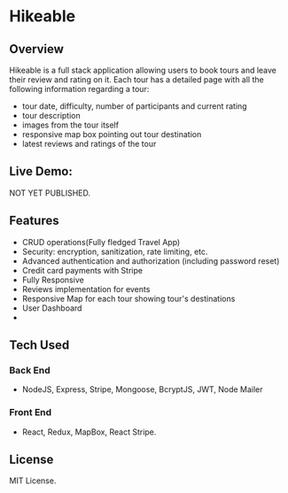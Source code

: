 # Hikeable

## Overview
Hikeable is a full stack application allowing users to book tours and leave their review and rating on it.
Each tour has a detailed page with all the following information regarding a tour:
* tour date, difficulty, number of participants and current rating
* tour description
* images from the tour itself
* responsive map box pointing out tour destination
* latest reviews and ratings of the tour

## Live Demo:
NOT YET PUBLISHED.

## Features
* CRUD operations(Fully fledged Travel App)
* Security: encryption, sanitization, rate limiting, etc.
* Advanced authentication and authorization (including password reset)
* Credit card payments with Stripe
* Fully Responsive
* Reviews implementation for events
* Responsive Map for each tour showing tour's destinations
* User Dashboard
* 
## Tech Used

### Back End

* NodeJS, Express, Stripe, Mongoose, BcryptJS, JWT, Node Mailer

### Front End

* React, Redux, MapBox, React Stripe.

## License
MIT License.
